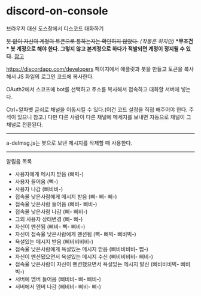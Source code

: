 # discord-on-console
브라우저 대신 도스창에서 디스코드 대화하기

~~봇 없이 자신의 계정의 토큰으로 통하는지는 확인하지 않았다.~~ *(작동은 하지만)* **\*무조건\* 봇 계정으로 해야 한다. 그렇지 않고 본계정으로 하다가 적발되면 계정이 정지될 수 있다.** [참고](https://support.discordapp.com/hc/en-us/articles/115002192352-Automated-user-accounts-self-bots-)
 
https://discordapp.com/developers 페이지에서 애플릿과 봇을 만들고 토큰을 복사해서 JS 화일의 로그인 코드에 복사한다.

OAuth2에서 스코프에 bot를 선택하고 주소를 복사해서 접속하고 대화할 서버에 넣는다.

Ctrl+알파벳 글쇠로 채널을 이동시킬 수 있다.(이건 코드 설정을 직접 해주어야 한다. 주석이 있으니 참고.) 다만 다른 사람이 다른 채널에 메세지를 보내면 자동으로 채널이 그 채널로 전환된다.

- - -

a-delmsg.js는 봇으로 보낸 메시지를 삭제할 때 사용한다.

- - -

알림음 목록
- 사용자에게 메시지 받음 (삐빅-)
- 사용자 들어옴 (삑-)
- 사용자 나감 (삐비비-)
- 접속율 낮은사람에게 메시지 받음 (삐- 삐- 삐-)
- 접속율 낮은사람 들어옴 (삐비- 삐비-)
- 접속율 낮은사람 나감 (삐- 삐비-)
- 그외 사용자 상태변경 (삐- 삐-)
- 자신이 멘션됨 (삐비- 삑- 삐비-)
- 자신이 접속율 낮은사람에게 멘션됨 (삑- 삐빅- 삐비빅-)
- 욕설있는 메시지 받음 (삐비비비비-)
- 접속율 낮은사람에게 욕설있는 메시지 받음 (삐비비비비- 삡-)
- 자신이 멘션됐으면서 욕설있는 메시지 수신 (삐비비비비- 삐비-)
- 접속율 낮은사람이 자신이 멘션했으면서 욕설있는 메시지 발신 (삐비비비빅- 삐비빅-)
- 서버에 멤버 들어옴 (삐비비- 삐- 삐비-)
- 서버에서 멤버 나감 (삐비비- 삐비- 삐-)
